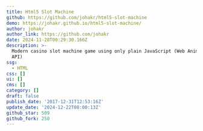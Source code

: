 ```yaml
---
title: Html5 Slot Machine
github: https://github.com/johakr/html5-slot-machine
demo: https://johakr.github.io/html5-slot-machine/
author: johakr
author_link: https://github.com/johakr
date: 2024-11-28T00:29:30.166Z
description: >-
  Modern casino slot machine game using only plain JavaScript (Web Animations
  API)
ssg:
  - HTML
css: []
ui: []
cms: []
category: []
draft: false
publish_date: '2017-12-31T12:53:16Z'
update_date: '2024-12-22T08:00:13Z'
github_star: 509
github_fork: 250
---
```

